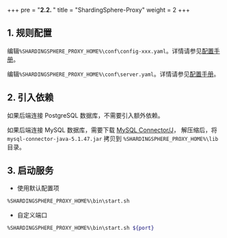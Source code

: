 +++
pre = "<b>2.2. </b>"
title = "ShardingSphere-Proxy"
weight = 2
+++

## 1. 规则配置

编辑`%SHARDINGSPHERE_PROXY_HOME%\conf\config-xxx.yaml`。详情请参见[配置手册](/cn/manual/shardingsphere-proxy/configuration/)。

编辑`%SHARDINGSPHERE_PROXY_HOME%\conf\server.yaml`。详情请参见[配置手册](/cn/manual/shardingsphere-proxy/configuration/)。

## 2. 引入依赖

如果后端连接 PostgreSQL 数据库，不需要引入额外依赖。

如果后端连接 MySQL 数据库，需要下载 [MySQL Connector/J](https://cdn.mysql.com//Downloads/Connector-J/mysql-connector-java-5.1.47.tar.gz)，
解压缩后，将 `mysql-connector-java-5.1.47.jar` 拷贝到 `%SHARDINGSPHERE_PROXY_HOME%\lib` 目录。

## 3. 启动服务

* 使用默认配置项

```sh
%SHARDINGSPHERE_PROXY_HOME%\bin\start.sh
```

* 自定义端口

```sh
%SHARDINGSPHERE_PROXY_HOME%\bin\start.sh ${port}
```
